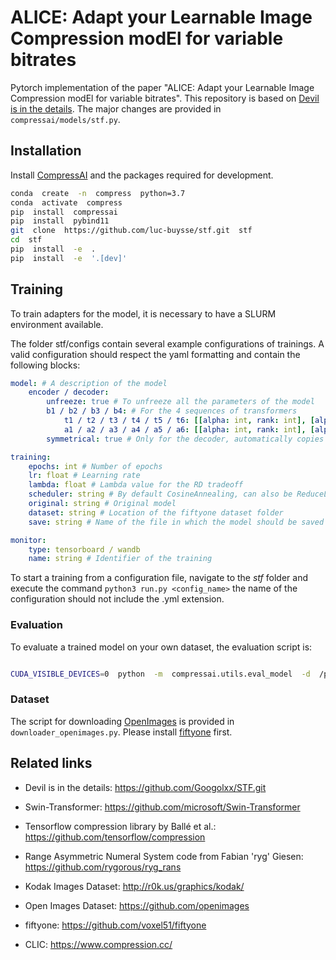 # ALICE: Adapt your Learnable Image Compression modEl for variable bitrates

  

Pytorch implementation of the paper "ALICE: Adapt your Learnable Image Compression modEl for variable bitrates". This repository is based on [Devil is in the details](https://github.com/InterDigitalInc/CompressAI). The major changes are provided in `compressai/models/stf.py`.

  
  

## Installation

  

Install [CompressAI](https://github.com/InterDigitalInc/CompressAI) and the packages required for development.

```bash
conda  create  -n  compress  python=3.7
conda  activate  compress
pip  install  compressai
pip  install  pybind11
git  clone  https://github.com/luc-buysse/stf.git  stf
cd  stf
pip  install  -e  .
pip  install  -e  '.[dev]'
```

  

## Training

To train adapters for the model, it is necessary to have a SLURM environment available.

The folder stf/configs contain several example configurations of trainings. A valid configuration should respect the yaml formatting and contain the following blocks:
```yaml
model: # A description of the model
	encoder / decoder:
		unfreeze: true # To unfreeze all the parameters of the model
		b1 / b2 / b3 / b4: # For the 4 sequences of transformers
			t1 / t2 / t3 / t4 / t5 / t6: [[alpha: int, rank: int], [alpha: int, rank: int]] # Defines the rank and alpha values of the LoRAs within the MLP layers of the transformers
			a1 / a2 / a3 / a4 / a5 / a6: [[alpha: int, rank: int], [alpha: int, rank: int]]
		symmetrical: true # Only for the decoder, automatically copies the configuration of the encoder

training:
	epochs: int # Number of epochs
	lr: float # Learning rate
	lambda: float # Lambda value for the RD tradeoff
	scheduler: string # By default CosineAnnealing, can also be ReduceLROnPlateau(reduction_factor: float, patience: int)
	original: string # Original model
	dataset: string # Location of the fiftyone dataset folder
	save: string # Name of the file in which the model should be saved

monitor:
	type: tensorboard / wandb
	name: string # Identifier of the training
```

To start a training from a configuration file, navigate to the *stf* folder and execute the command `python3 run.py <config_name>` the name of the configuration should not include the .yml extension.
  
  

### Evaluation

  

To evaluate a trained model on your own dataset, the evaluation script is:

  

```bash

CUDA_VISIBLE_DEVICES=0  python  -m  compressai.utils.eval_model  -d  /path/to/image/folder/  -r  /path/to/reconstruction/folder/  -a  stf  -p  /path/to/checkpoint/  --cuda

```
  
  

### Dataset

The script for downloading [OpenImages](https://github.com/openimages) is provided in `downloader_openimages.py`. Please install [fiftyone](https://github.com/voxel51/fiftyone) first.

  

## Related links

* Devil is in the details: https://github.com/Googolxx/STF.git

* Swin-Transformer: https://github.com/microsoft/Swin-Transformer

* Tensorflow compression library by Ballé et al.: https://github.com/tensorflow/compression

* Range Asymmetric Numeral System code from Fabian 'ryg' Giesen: https://github.com/rygorous/ryg_rans

* Kodak Images Dataset: http://r0k.us/graphics/kodak/

* Open Images Dataset: https://github.com/openimages

* fiftyone: https://github.com/voxel51/fiftyone

* CLIC: https://www.compression.cc/